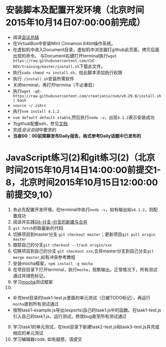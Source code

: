 # 安装脚本及配置开发环境（北京时间2015年10月14日07:00:00前完成）
- 阅读[会议总结](http://cuc-dev.github.io/2015/10/12/20151010MeetingSummary/)
- 在VirtualBox中安装Mint Cinnamon 64bit操作系统。
- 在虚拟机中进入Document目录，虚拟机中浏览器打github此页面，拷贝后面出现的命令。 与Document右键打开terminal执行`wget https://raw.githubusercontent.com/CUC-DEV/training/master/install.sh`下载此文件。
- 执行`sudo chmod +x install.sh`，给此脚本添加执行权限
- 执行`./install.sh`安装所需软件
- 关闭terminal，再打开termina（不必重启）
- 执行`wget -qO- https://raw.githubusercontent.com/creationix/nvm/v0.29.0/install.sh | bash`
- `source ~/.zshrc`
- 执行`nvm install 4.1.2`
- `nvm default default stable`,然后执行`node -v`，出现`4.1.2`表示安装成功
- 为github配置ssh，参见[文档](https://help.github.com/articles/generating-ssh-keys/)
- 完成*会议总结*中要求的
- **当夜00：00前简聊发布Daily报告，格式参考Daily话题中已发布的**


# JavaScript练习(2)和git练习(2)（北京时间2015年10月14日14:00:00前提交1-8，北京时间2015年10月15日12:00:00前提交9,10）

1. 务必先配置开发环境，在terminal中执行`node -v`，如有输出如`v4.1.2`，则配置成功
2. 阅读并实践[Git-分支-分支的新建与合并](http://git-scm.com/book/zh/v2/Git-分支-分支的新建与合并)
3. `git fetch`抓取最新的代码
3. 切换项目到master分支 `git checkout master`；更新项目`git pull origin master`
4. 跟踪自己的分支`git checkout --track origin/xxx`
4. 切换项目到自己的分支 `git checkout xxx`;合并master分支到自己分支`git merge master`,如有冲突参考教程
5. 安装mocha框架，`npm install -g mocha`
6. 在项目目录下打开terminal，执行`mocha`，观察输出。正常情况下，所有测试通过并绿色标记。
7. 学习[mocha](http://mochajs.org)测试框架
8. 
 - 补充test目录的task1-test.js里面的单元测试（已被TODO标记），再运行`mocha`直到所有测试通过
 - 按照task1-example.js导出(exports)自己的task1.js中的函数。在task1-test.js引入自己的task1.js，运行测试，修改bug直至所有测试通过
9. 学习task1的单元测试，在test目录下新建task2-test.js和task3-test.js并完成相应的单元测试
10. 学习编辑器code, 如有疑惑，请提交
